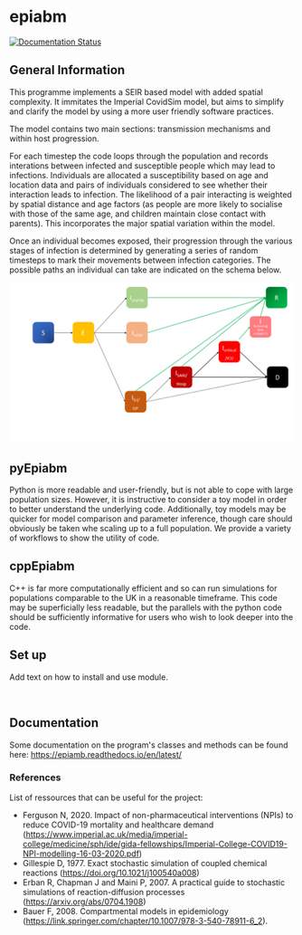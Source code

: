 # epiabm
[![Documentation Status](https://readthedocs.org/projects/epiabm/badge/?version=latest)](https://epiabm.readthedocs.io/en/latest/?badge=latest)

## General Information

This programme implements a SEIR based model with added spatial complexity. It immitates the Imperial CovidSim model, but aims to simplify and clarify the model by using a more user friendly software practices.

The model contains two main sections: transmission mechanisms and within host progression.

For each timestep the code loops through the population and records interations between infected and susceptible people which may lead to infections. Individuals are allocated a susceptibility based on age and location data and pairs of individuals considered to see whether their interaction leads to infection. The likelihood of a pair interacting is weighted by spatial distance and age factors (as people are more likely to socialise with those of the same age, and children maintain close contact with parents). This incorporates the major spatial variation within the model.
 
Once an individual becomes exposed, their progression through the various stages of infection is determined by generating a series of random timesteps to mark their movements between infection categories. The possible paths an individual can take are indicated on the schema below.

![SEIR model conceptualisation](./images/covidsim_schema.png)

## pyEpiabm
Python is more readable and user-friendly, but is not able to cope with large population sizes. However, it is instructive to consider a toy model in order to better understand the underlying code. Additionally, toy models may be quicker for model comparison and parameter inference, though care should obviously be taken whe scaling up to a full population. We provide a variety of workflows to show the utility of code.


## cppEpiabm
C++ is far more computationally efficient and so can run simulations for populations comparable to the UK in a reasonable timeframe. 
This code may be superficially less readable, but the parallels with the python code should be sufficiently informative for users who wish to look deeper into the code.

## Set up

Add text on how to install and use module. 

&nbsp;


## Documentation 
Some documentation on the program's classes and methods can be found here: https://epiamb.readthedocs.io/en/latest/

### References
List of ressources that can be useful for the project:
* Ferguson N, 2020. Impact  of  non-pharmaceutical  interventions (NPIs) to reduce COVID-19 mortality and healthcare demand (https://www.imperial.ac.uk/media/imperial-college/medicine/sph/ide/gida-fellowships/Imperial-College-COVID19-NPI-modelling-16-03-2020.pdf)
* Gillespie D, 1977. Exact stochastic simulation of coupled chemical reactions (https://doi.org/10.1021/j100540a008)
* Erban R, Chapman J and Maini P, 2007. A practical guide to stochastic simulations of reaction-diffusion processes (https://arxiv.org/abs/0704.1908)
* Bauer F, 2008. Compartmental models in epidemiology (https://link.springer.com/chapter/10.1007/978-3-540-78911-6_2).
